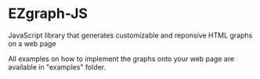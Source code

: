 # EZgraph-JS
JavaScript library that generates customizable and reponsive HTML graphs on a web page

All examples on how to implement the graphs onto your web page are available in "examples" folder.
